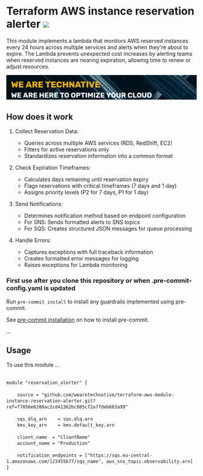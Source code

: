 # Terraform AWS instance reservation alerter ![](https://img.shields.io/github/actions/workflow/status/wearetechnative/terraform-aws-module-instance-reservation-alerter/tflint.yaml?style=plastic)

<!-- SHIELDS -->

This module implements a lambda that monitors AWS reserved instances every 24 hours across multiple services and alerts when they're about to expire.
The Lambda prevents unexpected cost increases by alerting teams when reserved instances are nearing expiration, allowing time to renew or adjust resources.

[![technative_logo](we-are-technative.png)](https://www.technative.nl)

## How does it work

1. Collect Reservation Data:

   - Queries across multiple AWS services (RDS, RedShift, EC2)
   - Filters for active reservations only
   - Standardizes reservation information into a common format

2. Check Expiration Timeframes:

   - Calculates days remaining until reservation expiry
   - Flags reservations with critical timeframes (7 days and 1 day)
   - Assigns priority levels (P2 for 7 days, P1 for 1 day)

3. Send Notifications:

   - Determines notification method based on endpoint configuration
   - For SNS: Sends formatted alerts to SNS topics
   - For SQS: Creates structured JSON messages for queue processing

4. Handle Errors:

   - Captures exceptions with full traceback information
   - Creates formatted error messages for logging
   - Raises exceptions for Lambda monitoring

### First use after you clone this repository or when .pre-commit-config.yaml is updated

Run `pre-commit install` to install any guardrails implemented using pre-commit.

See [pre-commit installation](https://pre-commit.com/#install) on how to install pre-commit.

...

## Usage

To use this module ...

```hcl

module "reservation_alerter" {

    source = "github.com/wearetechnative/terraform-aws-module-instance-reservation-alerter.git?ref=f7856e6288ac2cd41362bc085cf2a7fdeb683a99"

    sqs_dlq_arn    = sqs.dlq.arn
    kms_key_arn    = kms.default_key.arn

    client_name  = "ClientName"
    account_name = "Production"

    notification_endpoints = ["https://sqs.eu-central-1.amazonaws.com/123455677/sqs_name", aws_sns_topic.observability.arn]
}

```

<!-- BEGIN_TF_DOCS -->
<!-- END_TF_DOCS -->
